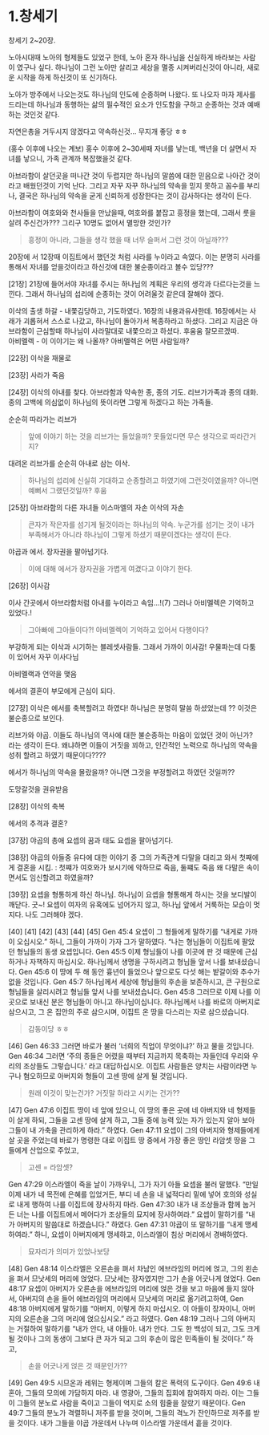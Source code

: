 # 1.창세기

창세기 2~20장.

노아시대때 노아의 형제들도 있었구 한데, 노아 혼자 하나님을 신실하게 바라보는 사람이 였구나 싶다. 하나님이 그런 노아만 살리고 세상을 멸종 시켜버리신것이 아니라, 새로운 시작을 하게 하신것이 또 신기하다.

노아가 방주에서 나오는것도 하나님의 인도에 순종하며 나왔다. 또 나오자 마자 제사를 드리는데 하나님과 동행하는 삶의 필수적인 요소가 인도함을 구하고 순종하는 것과 예배하는 것인것 같다.

자연은총을 거두시지 않겠다고 약속하신것... 무지개 좋당 ㅎㅎ

(홍수 이후에 나오는 계보) 홍수 이후에 2~30세때 자녀를 낳는데, 백년을 더 살면서 자녀를 낳으니, 가족 관계까 복잡했을것 같다. 



아브라함이 살던곳을 떠나간 것이 두렵지만 하나님의 말씀에 대한 믿음으로 나아간 것이라고 배웠던것이 기억 난다. 그리고 자꾸 자꾸 하나님의 약속을 믿지 못하고 꼼수를 부리나, 결국은 하나님의 약속을 굳게 신뢰하게 성장한다는 것이 감사하다는 생각이 든다.



아브라함이 여호와와 천사들을 만났을때, 여호와를 붙잡고 흥정을 했는데, 그래서 룻을 살려 주신건가??? 그리구 10명도 없어서 멸망한 것인가? 
> 흥정이 아니라, 그들을 생각 했을 때 너무 슬퍼서 그런 것이 아닐까??? 



20장에 서 12장때 이집트에서 했던것 처럼 사라를 누이라고 속였다. 이는 분명히 사라를 통해서 자녀를 얻을것이라고 하신것에 대한 불순종이라고 볼수 있당???

[21장]
21장에 들어서야 자녀를 주시는 하나님의 계획은 우리의 생각과 다르다는것을 느낀다. 그래서 하나님의 섭리에 순종하는 것이 어려울것 같은데 잘해야 겠다.

이삭의 출생
하갈 - 내쫓김당하고, 기도하였다. 16장의 내용과유사한데. 16장에서는 사래가 괴롭혀서 스스로 나갔고, 하나님이 돌아가서 복종하라고 하셨다. 그리고 지금은 아브라함이 근심할때 하나님이 사라말대로 내쫓으라고 하셨다. 후움움  잘모르겠따.  
아비멜렉 - 이 이야기는 왜 나올까? 아비멜렉은 어떤 사람일까? 






[22장]
이삭을 재물로






[23장]
사라가 죽음






[24장]
이삭의 아내를 찾다.
아브라함과 약속한 종, 종의 기도. 리브가가족과 종의 대화. 
종의 고백에 의심없이 하나님의 뜻이라면 그렇게 하겠다고 하는 가족들.

순순히 따라가는 리브가
> 앞에 이야기 하는 것을 리브가는 들었을까? 못들었다면 무슨 생각으로 따라간거지?

대려온 리브가를 순순히 아내로 삼는 이삭.
> 하나님의 섭리에 신실히 기대하고 순종할려고 하였기에 그런것이였을까? 아니면 예뻐서 그랬던것일까? 후움





[25장]
아브라함의 다른 자녀들
이스마엘의 자손
이삭의 자손
> 큰자가 작은자를 섬기게 될것이라는 하나님의 약속. 누군가를 섬기는 것이 내가 부족해서가 아니라 하나님이 그렇게 하셨기 때문이겠다는 생각이 든다.

야곱과 에서. 장자권을 팔아넘기다. 
> 이에 대해 에서가 장자권을 가볍게 여겼다고 이야기 한다.





[26장]
이사감

이사 간곳에서 아브라함처럼 아내를 누이라고 속임...!(7) 그러나 아비멜렉은 기억하고 있었다.! 
> 그아빠에 그아들이다?! 아비멜렉이 기억하고 있어서 다행이다?

부강하게 되는 이삭과 시기하는 블레셋사람들. 그래서 가까이 이사감! 우물파는데 다툼이 있어서 자꾸 이사다님

아비멜랙과 언약을 맺음

에서의 결혼이 부모에게 근심이 되다.


[27장]
이삭은 에서를 축복할려고 하였다! 하나님은 분명히 말씀 하셨었는데 ?? 이것은 불순종으로 보인다.

리브가와 야곱. 이들도 하나님의 역사에 대한 불순종하는 마음이 있었던 것이 아닌가? 라는 생각이 든다. 왜냐하면 이들이 거짓을 꾀하고, 인간적인 노력으로 하나님의 약속을 성취 할려고 하였기 때문이다????

에서가 하나님의 약속을 몰랐을까? 아니면 그것을 부정할려고 하였던 것일까??

도망갈것을 권유받음



[28장]
이삭의 축복

에서의 추격과 결혼?



[37장]
야곱의 총애
요셉의 꿈과 태도
요셉을 팔아넘기다.



[38장]
야곱의 아들중 유다에 대한 이야기 중 그의 가족관계
다말을 대리고 와서 첫째에게 결혼을 시킴. : 첫쨰가 여호와가 보시기에 악하므로 죽음, 둘쨰도 죽음
왜 다말은 속이면서도 임신할려고 하였을까? 



[39장]
요셉을 형통하게 하신 하나님. 하나님이 요셉을 형통해게 하시는 것을 보디발이 깨닫다. 굿~!
요셉이 여자의 유혹에도 넘어가지 않고, 하나님 앞에서 거룩하는 모습이 멋지다. 나도 그러해야 겠다. 



[40]
[41]
[42]
[43]
[44]
[45]
Gen 45:4 요셉이 그 형들에게 말하기를 “내게로 가까이 오십시오.” 하니, 그들이 가까이 가자 그가 말하였다. “나는 형님들이 이집트에 팔았던 형님들의 동생 요셉입니다. Gen 45:5 이제 형님들이 나를 이곳에 판 것 때문에 근심하거나 자책하지 마십시오. 하나님께서 생명을 구하시려고 형님들 앞서 나를 보내셨습니다. Gen 45:6 이 땅에 두 해 동안 흉년이 들었으나 앞으로도 다섯 해는 밭갈이와 추수가 없을 것입니다. Gen 45:7 하나님께서 세상에 형님들의 후손을 보존하시고, 큰 구원으로 형님들을 살리시려고 형님들 앞서 나를 보내셨습니다. Gen 45:8 그러므로 이제 나를 이곳으로 보내신 분은 형님들이 아니고 하나님이십니다. 하나님께서 나를 바로의 아버지로 삼으시고, 그 온 집안의 주로 삼으시며, 이집트 온 땅을 다스리는 자로 삼으셨습니다.
> 감동이당 ㅎㅎ




[46]
Gen 46:33 그러면 바로가 불러 ‘너희의 직업이 무엇이냐?’ 하고 물을 것입니다. Gen 46:34 그러면 ‘주의 종들은 어렸을 때부터 지금까지 목축하는 자들인데 우리와 우리의 조상들도 그렇습니다.’ 라고 대답하십시오. 이집트 사람들은 양치는 사람이라면 누구나 혐오하므로 아버지와 형들이 고센 땅에 살게 될 것입니다.
> 원래 이것이 맞는건가? 거짓말 하라고 시키는 건가??





[47] 
Gen 47:6 이집트 땅이 네 앞에 있으니, 이 땅의 좋은 곳에 네 아버지와 네 형제들이 살게 하되, 그들을 고센 땅에 살게 하고, 그들 중에 능력 있는 자가 있는지 알아 보아 그들이 내 가축을 관리하게 하라.” 하였다. 
Gen 47:11 요셉이 그의 아버지와 형제들에게 살 곳을 주었는데 바로가 명령한 대로 이집트 땅 중에서 가장 좋은 땅인 라암셋 땅을 그들에게 산업으로 주었고,
> 고센 = 라암셋?

Gen 47:29 이스라엘이 죽을 날이 가까우니, 그가 자기 아들 요셉을 불러 말했다. “만일 이제 내가 네 목전에 은혜를 입었거든, 부디 네 손을 내 넓적다리 밑에 넣어 호의와 성실로 내게 행하여 나를 이집트에 장사하지 마라. Gen 47:30 내가 내 조상들과 함께 눕거든 너는 나를 이집트에서 메어다가 조상들의 묘지에 장사하여라.” 요셉이 말하기를 “내가 아버지의 말씀대로 하겠습니다.” 하였다. Gen 47:31 야곱이 또 말하기를 “내게 맹세하여라.” 하니, 요셉이 아버지에게 맹세하고, 이스라엘이 침상 머리에서 경배하였다.
> 묘자리가 의미가 있었나보당





[48]
Gen 48:14 이스라엘은 오른손을 펴서 차남인 에브라임의 머리에 얹고, 그의 왼손을 펴서 므낫세의 머리에 얹었다. 므낫세는 장자였지만 그가 손을 어긋나게 얹었다.
Gen 48:17 요셉이 아버지가 오른손을 에브라임의 머리에 얹은 것을 보고 마음에 들지 않아서, 아버지의 손을 들어 에브라임의 머리에서 므낫세의 머리로 옮기려고하여, Gen 48:18 아버지에게 말하기를 “아버지, 이렇게 하지 마십시오. 이 아들이 장자이니, 아버지의 오른손을 그의 머리에 얹으십시오.” 라고 하였다. Gen 48:19 그러나 그의 아버지는 거절하여 말하기를 “내가 안다, 내 아들아. 내가 안다. 그도 한 백성이 되고, 그도 크게 될 것이나 그의 동생이 그보다 큰 자가 되고 그의 후손이 많은 민족들이 될 것이다.” 하고,
> 손을 어긋나게 얹은 것 때문인가??





[49]
Gen 49:5 시므온과 레위는 형제이며 그들의 칼은 폭력의 도구이다. Gen 49:6 내 혼아, 그들의 모의에 가담하지 마라. 내 영광아, 그들의 집회에 참여하지 마라. 이는 그들이 그들의 분노로 사람을 죽이고 그들이 억지로 소의 힘줄을 잘랐기 때문이다. Gen 49:7 그들의 분노가 격렬하니 저주를 받을 것이며, 그들의 격노가 잔인하므로 저주를 받을 것이다. 내가 그들을 야곱 가운데서 나누며 이스라엘 가운데서 흩을 것이다.



